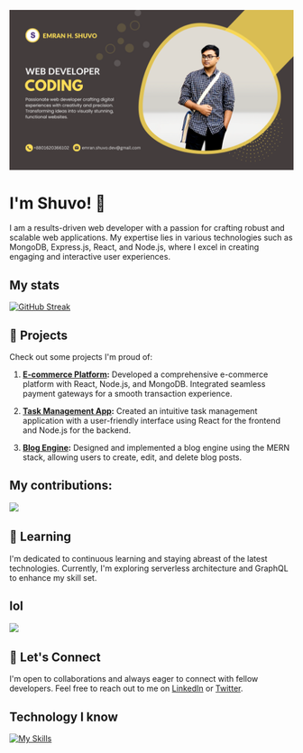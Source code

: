 

![Cover photo that says about me](https://raw.githubusercontent.com/Emranhossainshuvo/Emranhossainshuvo/main/asset/%2B8801620366102.png)


# I'm Shuvo! 👋

I am a results-driven web developer with a passion for crafting robust and scalable web applications. My expertise lies in various technologies such as MongoDB, Express.js, React, and Node.js, where I excel in creating engaging and interactive user experiences.


## My  stats 
[![GitHub Streak](https://github-readme-streak-stats.herokuapp.com?user=Emranhossainshuvo&theme=apprentice&hide_border=true&stroke=443D3D)](https://git.io/streak-stats)


## 🚀 Projects
 
Check out some projects I'm proud of:
 
1. **[E-commerce Platform](https://bistro-boss-1c45d.web.app/):**
   Developed a comprehensive e-commerce platform with React, Node.js, and MongoDB. Integrated seamless payment gateways for a smooth transaction experience.

2. **[Task Management App](https://car-repair-practice.web.app/):**
   Created an intuitive task management application with a user-friendly interface using React for the frontend and Node.js for the backend.

3. **[Blog Engine](link-to-project-3):**
   Designed and implemented a blog engine using the MERN stack, allowing users to create, edit, and delete blog posts.

## My contributions: 

![](http://github-profile-summary-cards.vercel.app/api/cards/profile-details?username=Emranhossainshuvo&theme=ayu_mirage)

## 🌱 Learning 

I'm dedicated to continuous learning and staying abreast of the latest technologies. Currently, I'm exploring serverless architecture and GraphQL to enhance my skill set.

## lol
![](http://github-profile-summary-cards.vercel.app/api/cards/most-commit-language?username=Emranhossainshuo&theme=default)

## 💬 Let's Connect

I'm open to collaborations and always eager to connect with fellow developers. Feel free to reach out to me on [LinkedIn](https://www.linkedin.com/in/md-emran-hossain-shuvo-0711802a4/) or [Twitter](https://twitter.com/Shuvo0031770590).


## Technology I know


[![My Skills](https://skillicons.dev/icons?i=js,html,react,vscode,css,express)](https://skillicons.dev)
